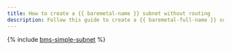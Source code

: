 ```yaml
---
title: How to create a {{ baremetal-name }} subnet without routing
description: Follow this guide to create a {{ baremetal-full-name }} subnet without routing and manually set up network connectivity within that subnet.
---
```


{% include [bms-simple-subnet](../../_tutorials/routing/bms-simple-subnet.md) %}